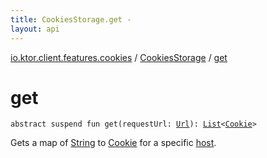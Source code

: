 ```yaml
---
title: CookiesStorage.get - 
layout: api
---
```


<div class='api-docs-breadcrumbs'><a href="../index.html">io.ktor.client.features.cookies</a> / <a href="index.html">CookiesStorage</a> / <a href="./get.html">get</a></div>

# get

<div class="signature"><code><span class="keyword">abstract</span> <span class="keyword">suspend</span> <span class="keyword">fun </span><span class="identifier">get</span><span class="symbol">(</span><span class="parameterName" id="io.ktor.client.features.cookies.CookiesStorage$get(io.ktor.http.Url)/requestUrl">requestUrl</span><span class="symbol">:</span>&nbsp;<a href="../../io.ktor.http/-url/index.html"><span class="identifier">Url</span></a><span class="symbol">)</span><span class="symbol">: </span><a href="https://kotlinlang.org/api/latest/jvm/stdlib/kotlin.collections/-list/index.html"><span class="identifier">List</span></a><span class="symbol">&lt;</span><a href="../../io.ktor.http/-cookie/index.html"><span class="identifier">Cookie</span></a><span class="symbol">&gt;</span></code></div>

Gets a map of <a href="https://kotlinlang.org/api/latest/jvm/stdlib/kotlin/-string/index.html">String</a> to <a href="../../io.ktor.http/-cookie/index.html">Cookie</a> for a specific <a href="#">host</a>.

